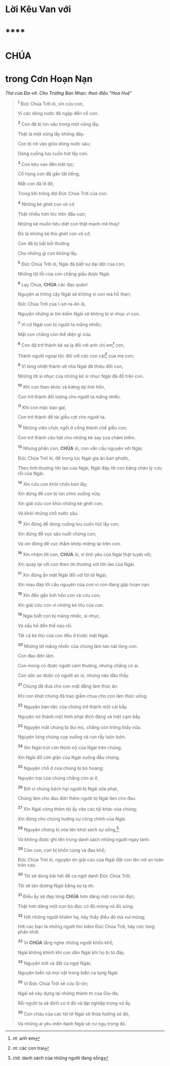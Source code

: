 # Lời Kêu Van với

# ****

# CHÚA

# trong Cơn Hoạn Nạn
*Thơ của Đa-vít. Cho Trưởng Ban Nhạc: theo điệu “Hoa Huệ”*

> <sup><b>1</b></sup> Đức Chúa Trời ôi, xin cứu con,
>
> Vì các dòng nước đã ngập đến cổ con.
>
> <sup><b>2</b></sup> Con đã bị lún sâu trong một vũng lầy;
>
> Thật là một vũng lầy không đáy.
>
> Con bị rơi vào giữa dòng nước sâu;
>
> Dòng cuồng lưu cuốn hút lấy con.
>
> <sup><b>3</b></sup> Con kêu van đến kiệt lực;
>
> Cổ họng con đã gần tắt tiếng;
>
> Mắt con đã lờ đờ,
>
> Trong khi trông đợi Đức Chúa Trời của con.
>
> <sup><b>4</b></sup> Những kẻ ghét con vô cớ
>
> Thật nhiều hơn tóc trên đầu con;
>
> Những kẻ muốn tiêu diệt con thật mạnh mẽ thay!
>
> Đó là những kẻ thù ghét con vô cớ.
>
> Con đã bị bắt bồi thường
>
> Cho những gì con không lấy.
>
> <sup><b>5</b></sup> Đức Chúa Trời ôi, Ngài đã biết sự dại dột của con;
>
> Những tội lỗi của con chẳng giấu được Ngài.
>
> <sup><b>6</b></sup> Lạy Chúa, **CHÚA** các đạo quân!
>
> Nguyện ai trông cậy Ngài sẽ không vì con mà hổ thẹn;
>
> Đức Chúa Trời của I-sơ-ra-ên ôi,
>
> Nguyện những ai tìm kiếm Ngài sẽ không bị sỉ nhục vì con.
>
> <sup><b>7</b></sup> Vì cớ Ngài con bị người ta mắng nhiếc;
>
> Mặt con chẳng còn thể diện gì nữa.
>
> <sup><b>8</b></sup> Con đã trở thành kẻ xa lạ đối với anh chị em[^1-1197b3f8-0b3a-4dff-aaf7-18710968be24] con,
>
> Thành người ngoại tộc đối với các con cái[^2-1197b3f8-0b3a-4dff-aaf7-18710968be24] của mẹ con;
>
> <sup><b>9</b></sup> Vì lòng nhiệt thành về nhà Ngài đã thiêu đốt con,
>
> Những lời sỉ nhục của những kẻ sỉ nhục Ngài đã đổ trên con.
>
> <sup><b>10</b></sup> Khi con than khóc và kiêng ép linh hồn,
>
> Con trở thành đối tượng cho người ta mắng nhiếc.
>
> <sup><b>11</b></sup> Khi con mặc bao gai,
>
> Con trở thành đề tài giễu cợt cho người ta.
>
> <sup><b>12</b></sup> Những viên chức ngồi ở cổng thành chế giễu con;
>
> Con trở thành câu hát cho những kẻ say sưa châm biếm.
>
> <sup><b>13</b></sup> Nhưng phần con, **CHÚA** ôi, con vẫn cầu nguyện với Ngài;
>
> Đức Chúa Trời ôi, để trong lúc Ngài gia ân ban phước,
>
> Theo tình thương lớn lao của Ngài, Ngài đáp lời con bằng chân lý cứu rỗi của Ngài.
>
> <sup><b>14</b></sup> Xin cứu con khỏi chốn bùn lầy;
>
> Xin đừng để con bị lún chìm xuống nữa;
>
> Xin giải cứu con khỏi những kẻ ghét con,
>
> Và khỏi những chỗ nước sâu.
>
> <sup><b>15</b></sup> Xin đừng để dòng cuồng lưu cuốn hút lấy con;
>
> Xin đừng để vực sâu nuốt chửng con;
>
> Và xin đừng để vực thẳm khép miệng lại trên con.
>
> <sup><b>16</b></sup> Xin nhậm lời con, **CHÚA** ôi, vì tình yêu của Ngài thật tuyệt vời;
>
> Xin quay lại với con theo ơn thương xót lớn lao của Ngài.
>
> <sup><b>17</b></sup> Xin đừng ẩn mặt Ngài đối với tôi tớ Ngài;
>
> Xin mau đáp lời cầu nguyện của con vì con đang gặp hoạn nạn.
>
> <sup><b>18</b></sup> Xin đến gần linh hồn con và cứu con;
>
> Xin giải cứu con vì những kẻ thù của con.
>
> <sup><b>19</b></sup> Ngài biết con bị mắng nhiếc, sỉ nhục,
>
> Và xấu hổ đến thế nào rồi.
>
> Tất cả kẻ thù của con đều ở trước mặt Ngài.
>
> <sup><b>20</b></sup> Những lời mắng nhiếc của chúng làm tan nát lòng con.
>
> Con đau đớn lắm.
>
> Con mong có được người cảm thương, nhưng chẳng có ai.
>
> Con ước ao được có người an ủi, nhưng nào đâu thấy.
>
> <sup><b>21</b></sup> Chúng đã đưa cho con mật đắng làm thức ăn.
>
> Khi con khát chúng đã trao giấm chua cho con làm thức uống.
>
> <sup><b>22</b></sup> Nguyện bàn tiệc của chúng trở thành một cái bẫy.
>
> Nguyện nó thành một hình phạt đích đáng và một cạm bẫy.
>
> <sup><b>23</b></sup> Nguyện mắt chúng bị đui mù, chẳng còn trông thấy nữa.
>
> Nguyện lưng chúng cụp xuống và run rẩy luôn luôn.
>
> <sup><b>24</b></sup> Xin Ngài trút cơn thịnh nộ của Ngài trên chúng;
>
> Xin Ngài đổ cơn giận của Ngài xuống đầu chúng.
>
> <sup><b>25</b></sup> Nguyện chỗ ở của chúng bị bỏ hoang;
>
> Nguyện trại của chúng chẳng còn ai ở,
>
> <sup><b>26</b></sup> Bởi vì chúng bách hại người bị Ngài sửa phạt,
>
> Chúng làm cho đau đớn thêm người bị Ngài làm cho đau.
>
> <sup><b>27</b></sup> Xin Ngài cộng thêm tội ấy vào các tội khác của chúng;
>
> Xin đừng cho chúng hưởng sự công chính của Ngài.
>
> <sup><b>28</b></sup> Nguyện chúng bị xóa tên khỏi sách sự sống,[^3-1197b3f8-0b3a-4dff-aaf7-18710968be24]
>
> Và không được ghi tên trong danh sách những người ngay lành.
>
> <sup><b>29</b></sup> Còn con, con bị khốn cùng và đau khổ;
>
> Đức Chúa Trời ôi, nguyện ơn giải cứu của Ngài đặt con lên nơi an toàn trên cao.
>
> <sup><b>30</b></sup> Tôi sẽ dùng bài hát để ca ngợi danh Đức Chúa Trời;
>
> Tôi sẽ tán dương Ngài bằng sự tạ ơn.
>
> <sup><b>31</b></sup> Điều ấy sẽ đẹp lòng **CHÚA** hơn dâng một con bò đực;
>
> Thật hơn dâng một con bò đực có đủ móng và đủ sừng.
>
> <sup><b>32</b></sup> Hỡi những người khiêm hạ, hãy thấy điều đó mà vui mừng;
>
> Hỡi các bạn là những người tìm kiếm Đức Chúa Trời, hãy nức lòng phấn khởi.
>
> <sup><b>33</b></sup> Vì **CHÚA** lắng nghe những người khốn khổ;
>
> Ngài không khinh khi con dân Ngài khi họ bị tù đày.
>
> <sup><b>34</b></sup> Nguyện trời và đất ca ngợi Ngài;
>
> Nguyện biển và mọi vật trong biển ca tụng Ngài.
>
> <sup><b>35</b></sup> Vì Đức Chúa Trời sẽ cứu Si-ôn;
>
> Ngài sẽ xây dựng lại những thành trì của Giu-đa;
>
> Rồi người ta sẽ định cư ở đó và lập nghiệp trong xứ ấy.
>
> <sup><b>36</b></sup> Con cháu của các tôi tớ Ngài sẽ thừa hưởng xứ đó,
>
> Và những ai yêu mến danh Ngài sẽ cư ngụ trong đó.

[^1-1197b3f8-0b3a-4dff-aaf7-18710968be24]: nt: anh em
[^2-1197b3f8-0b3a-4dff-aaf7-18710968be24]: nt: các con trai
[^3-1197b3f8-0b3a-4dff-aaf7-18710968be24]: ctd: danh sách của những người đang sống